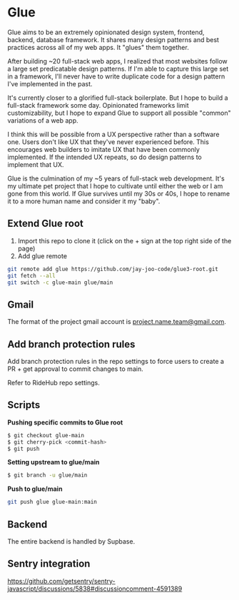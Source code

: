 # Glue

Glue aims to be an extremely opinionated design system, frontend, backend, database framework. It shares many design patterns and best practices across all of my web apps. It "glues" them together.

After building ~20 full-stack web apps, I realized that most websites follow a large set predicatable design patterns. If I'm able to capture this large set in a framework, I'll never have to write duplicate code for a design pattern I've implemented in the past.

It's currently closer to a glorified full-stack boilerplate. But I hope to build a full-stack framework some day. Opinionated frameworks limit customizability, but I hope to expand Glue to support all possible "common" variations of a web app.

I think this will be possible from a UX perspective rather than a software one. Users don't like UX that they've never experienced before. This encourages web builders to imitate UX that have been commonly implemented. If the intended UX repeats, so do design patterns to implement that UX.

Glue is the culmination of my ~5 years of full-stack web development. It's my ultimate pet project that I hope to cultivate until either the web or I am gone from this world. If Glue survives until my 30s or 40s, I hope to rename it to a more human name and consider it my "baby".

## Extend Glue root

1. Import this repo to clone it (click on the + sign at the top right side of the page)
2. Add glue remote

```bash
git remote add glue https://github.com/jay-joo-code/glue3-root.git
git fetch --all
git switch -c glue-main glue/main
```

## Gmail

The format of the project gmail account is project.name.team@gmail.com.

## Add branch protection rules

Add branch protection rules in the repo settings to force users to create a PR + get approval to commit changes to main.

Refer to RideHub repo settings.

## Scripts

**Pushing specific commits to Glue root**

```bash
$ git checkout glue-main
$ git cherry-pick <commit-hash>
$ git push
```

**Setting upstream to glue/main**

```bash
$ git branch -u glue/main
```

**Push to glue/main**

```bash
git push glue glue-main:main
```

## Backend

The entire backend is handled by Supbase.

## Sentry integration

https://github.com/getsentry/sentry-javascript/discussions/5838#discussioncomment-4591389
